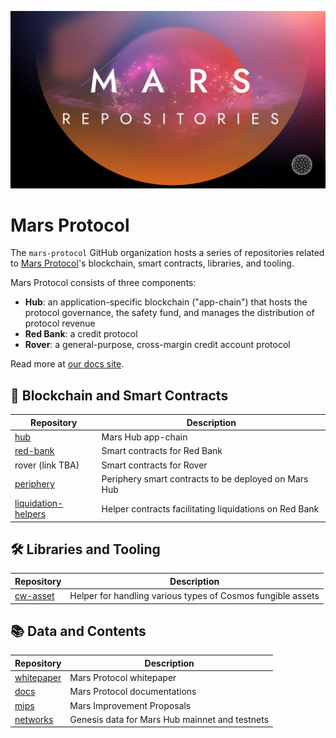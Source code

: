 ![mars-repositories](image.jpg)

# Mars Protocol

The `mars-protocol` GitHub organization hosts a series of repositories related to [Mars Protocol][1]'s blockchain, smart contracts, libraries, and tooling.

Mars Protocol consists of three components:

- **Hub**: an application-specific blockchain ("app-chain") that hosts the protocol governance, the safety fund, and manages the distribution of protocol revenue
- **Red Bank**: a credit protocol
- **Rover**: a general-purpose, cross-margin credit account protocol

Read more at [our docs site][2].

## 🤖 Blockchain and Smart Contracts

| Repository               | Description                                            |
| ------------------------ | ------------------------------------------------------ |
| [hub][3]                 | Mars Hub app-chain                                     |
| [red-bank][4]            | Smart contracts for Red Bank                           |
| rover (link TBA)         | Smart contracts for Rover                              |
| [periphery][6]           | Periphery smart contracts to be deployed on Mars Hub   |
| [liquidation-helpers][7] | Helper contracts facilitating liquidations on Red Bank |

## 🛠️ Libraries and Tooling

| Repository    | Description                                                 |
| ------------- | ----------------------------------------------------------- |
| [cw-asset][8] | Helper for handling various types of Cosmos fungible assets |

## 📚 Data and Contents

| Repository      | Description                                    |
| --------------- | ---------------------------------------------- |
| [whitepaper][9] | Mars Protocol whitepaper                       |
| [docs][10]      | Mars Protocol documentations                   |
| [mips][11]      | Mars Improvement Proposals                     |
| [networks][12]  | Genesis data for Mars Hub mainnet and testnets |

[1]: https://marsprotocol.io/
[2]: https://docs.marsprotocol.io/
[3]: https://github.com/mars-protocol/hub
[4]: https://github.com/mars-protocol/red-bank
[6]: https://github.com/mars-protocol/periphery
[7]: https://github.com/mars-protocol/liquidation-helpers
[8]: https://github.com/mars-protocol/cw-asset
[9]: https://github.com/mars-protocol/whitepaper
[10]: https://github.com/mars-protocol/docs
[11]: https://github.com/mars-protocol/mips
[12]: https://github.com/mars-protocol/networks
